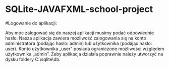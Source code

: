 # SQLite-JAVAFXML-school-project

#Logowanie do aplikacji:

Aby móc zalogować się do naszej aplikacji musimy podać odpowiednie hasło. Nasza aplikacja zawiera możliwość zalogowania się na konto
administratora (podając hasło: admin) lub użytkownika (podając hasło: user). Konto użytkownika „user” posiada ograniczone możliwości 
względem użytkownika „admin”.
Żeby aplikacja działała poprawnie należy utworzyć na dysku foldery C:\sqlite\db. 
